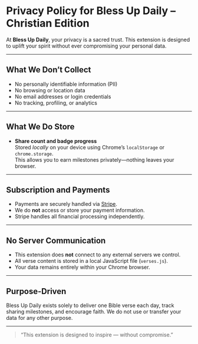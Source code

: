 # Privacy Policy for Bless Up Daily – Christian Edition

At **Bless Up Daily**, your privacy is a sacred trust. This extension is designed to uplift your spirit without ever compromising your personal data.

---

##  What We Don’t Collect

- No personally identifiable information (PII)
- No browsing or location data
- No email addresses or login credentials
- No tracking, profiling, or analytics

---

##  What We Do Store

- **Share count and badge progress**  
  Stored *locally* on your device using Chrome’s `localStorage` or `chrome.storage`.  
  This allows you to earn milestones privately—nothing leaves your browser.

---

##  Subscription and Payments

- Payments are securely handled via [Stripe](https://stripe.com).
- We do **not** access or store your payment information.
- Stripe handles all financial processing independently.

---

##  No Server Communication

- This extension does **not** connect to any external servers we control.
- All verse content is stored in a local JavaScript file (`verses.js`).
- Your data remains entirely within your Chrome browser.

---

## Purpose-Driven

Bless Up Daily exists solely to deliver one Bible verse each day, track sharing milestones, and encourage faith. We do not use or transfer your data for any other purpose.

---

> “This extension is designed to inspire — without compromise.”


